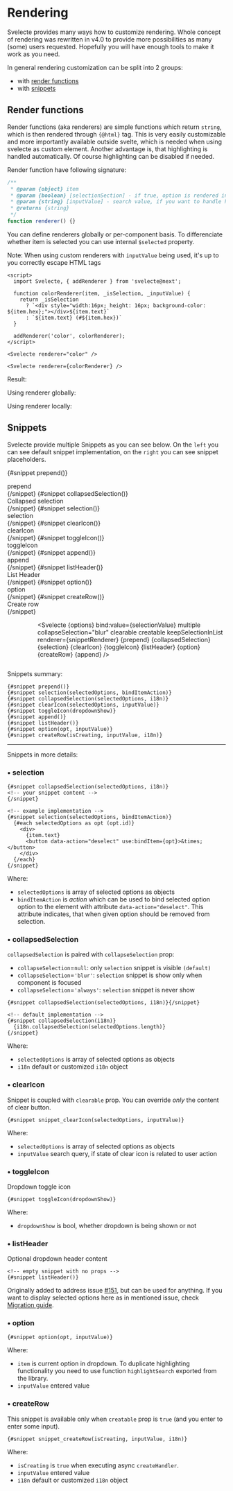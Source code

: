 <script>
  import Svelecte, { addRenderer } from '$lib/Svelecte.svelte';
  import { bindItem } from '$lib/utils/actions';
  import highlighter from '../../utils/codeHighlighter';
  import { dataset } from '../data';

  let options = dataset.colors();
  let selectionValue = $state(['red', 'green']);
  let selectionMirror =$derived(selectionValue);

  function snippetRenderer(item) {
    return `<div class="snippet-definition" style="display: block;">option</div>`
  }

  function colorRenderer(item, _isSelection, _inputValue) {
    return _isSelection
      ? `<div style="width:16px; height: 16px; background-color: ${item.hex};"></div>${item.text}`
      : `${item.text} (#${item.hex})`
  }

  addRenderer('color', colorRenderer);
</script>

# Rendering

Svelecte provides many ways how to customize rendering. Whole concept of rendering was rewritten in v4.0 to provide more
possibilities as many (some) users requested. Hopefully you will have enough tools to make it work as you need.

In general rendering customization can be split into 2 groups:

- with [render functions](#render-functions)
- with [snippets](#snippets)

## Render functions

Render functions (aka renderers) are simple functions which return `string`, which is then rendered through `{@html}` tag. This is very
easily customizable and more importantly available outside svelte, which is needed when using svelecte as custom element.
Another advantage is, that highlighting is handled automatically. Of course highlighting can be disabled if needed.

Render function have following signature:

```js
/**
 * @param {object} item
 * @param {boolean} [selectionSection] - if true, option is rendered in control, otherwise in dropdown
 * @param {string} [inputValue] - search value, if you want to handle highlighting yourself
 * @returns {string}
 */
function renderer() {}
```

You can define renderers globally or per-component basis. To differenciate whether item is selected you can use internal
`$selected` property.

Note: When using custom renderers with `inputValue` being used, it's up to you correctly escape HTML tags

```svelte
<script>
  import Svelecte, { addRenderer } from 'svelecte@next';

  function colorRenderer(item, _isSelection, _inputValue) {
    return _isSelection
      ? `<div style="width:16px; height: 16px; background-color: ${item.hex};"></div>${item.text}`
      : `${item.text} (#${item.hex})`
  }

  addRenderer('color', colorRenderer);
</script>

<Svelecte renderer="color" />

<Svelecte renderer={colorRenderer} />
```

Result:

Using renderer globally:
<Svelecte renderer="color" options={dataset.colors()} class="inline-flex" />

Using renderer locally:
<Svelecte renderer={colorRenderer} options={dataset.colors()} class="inline-flex" />

## Snippets

Svelecte provide multiple Snippets as you can see below. On the `left` you can see default snippet implementation,
on the `right` you can see snippet placeholders.

{#snippet prepend()}

  <div class="snippet-definition">prepend</div>
{/snippet}
{#snippet collapsedSelection()}
  <div class="snippet-definition">Collapsed selection</div>
{/snippet}
{#snippet selection()}
  <div class="snippet-definition">selection</div>
{/snippet}
{#snippet clearIcon()}
  <div class="snippet-definition">clearIcon</div>
{/snippet}
{#snippet toggleIcon()}
  <div class="snippet-definition">toggleIcon</div>
{/snippet}
{#snippet append()}
  <div class="snippet-definition">append</div>
{/snippet}
{#snippet listHeader()}
  <div class="snippet-definition">List Header</div>
{/snippet}
{#snippet option()}
  <div class="snippet-definition">option</div>
{/snippet}
{#snippet createRow()}
  <div class="snippet-definition">Create row</div>
{/snippet}

<div class="cols-2">
  <div style="width: 40%">
    <Svelecte {options} bind:value={selectionValue} multiple collapseSelection="blur" clearable creatable keepSelectionInList max={5}/>
  </div>

<Svelecte {options} bind:value={selectionValue} multiple collapseSelection="blur" clearable creatable keepSelectionInList
renderer={snippetRenderer}
{prepend} {collapsedSelection} {selection} {clearIcon} {toggleIcon} {listHeader} {option} {createRow} {append}
/>

</div>

Snippets summary:

```svelte
{#snippet prepend()}
{#snippet selection(selectedOptions, bindItemAction)}
{#snippet collapsedSelection(selectedOptions, i18n)}
{#snippet clearIcon(selectedOptions, inputValue)}
{#snippet toggleIcon(dropdownShow)}
{#snippet append()}
{#snippet listHeader()}
{#snippet option(opt, inputValue)}
{#snippet createRow(isCreating, inputValue, i18n)}
```

<hr>

Snippets in more details:

### &bull; selection

```svelte
{#snippet collapsedSelection(selectedOptions, i18n)}
<!-- your snippet content -->
{/snippet}

<!-- example implementation -->
{#snippet selection(selectedOptions, bindItemAction)}
  {#each selectedOptions as opt (opt.id)}
    <div>
      {item.text}
      <button data-action="deselect" use:bindItem={opt}>&times;</button>
    </div>
  {/each}
{/snippet}
```

Where:

- `selectedOptions` is array of selected options as objects
- `bindItemAction` is _action_ which can be used to bind selected option option to the element with attribute `data-action="deselect"`. This attribute indicates, that when given option should be removed from selection.

### &bull; collapsedSelection

`collapsedSelection` is paired with `collapseSelection` prop:

- `collapseSelection`=`null`: only `selection` snippet is visible `(default)`
- `collapseSelection`=`'blur'`: `selection` snippet is show only when component is focused
- `collapseSelection`=`'always'`: `selection` snippet is never show

```svelte
{#snippet collapsedSelection(selectedOptions, i18n)}{/snippet}

<!-- default implementation -->
{#snippet collapsedSelection(i18n)}
  {i18n.collapsedSelection(selectedOptions.length)}
{/snippet}
```

Where:

- `selectedOptions` is array of selected options as objects
- `i18n` default or customized `i18n` object

### &bull; clearIcon

Snippet is coupled with `clearable` prop. You can override _only_ the content of clear button.

```svelte
{#snippet snippet_clearIcon(selectedOptions, inputValue)}
```

Where:

- `selectedOptions` is array of selected options as objects
- `inputValue` search query, if state of clear icon is related to user action

### &bull; toggleIcon

Dropdown toggle icon

```svelte
{#snippet toggleIcon(dropdownShow)}
```

Where:

- `dropdownShow` is bool, whether dropdown is being shown or not

### &bull; listHeader

Optional dropdown header content

```svelte
<!-- empty snippet with no props -->
{#snippet listHeader()}
```

Originally added to address issue [#151](https://github.com/mskocik/svelecte/issues/151), but can be used for anything.
If you want to display selected options here as in mentioned issue, check [Migration guide](/migration-guide#migration-from-v3).

### &bull; option

```svelte
{#snippet option(opt, inputValue)}
```

Where:

- `item` is current option in dropdown. To duplicate highlighting functionality you need to use function `highlightSearch` exported from the library.
- `inputValue` entered value

### &bull; createRow

This snippet is available only when `creatable` prop is `true` (and you enter to enter some input).

```svelte
{#snippet snippet_createRow(isCreating, inputValue, i18n)}
```

Where:

- `isCreating` is `true` when executing async `createHandler`.
- `inputValue` entered value
- `i18n` default or customized `i18n` object

<style>
  .cols-2 {
    display: flex;
    flex-wrap: nowrap;
    flex: 0;
    gap: 20px;

  }
  .cols-2 > :global(.svelecte.svelecte-control) {
    width: 50%;
  }
  :global(.snippet-definition) {
    border: 2px dashed red;
  }
  :global(.svelecte.inline-flex .sv-item--content) {
    display: inline-flex;
    align-items: center;
    gap: 8px;
  }
</style>
